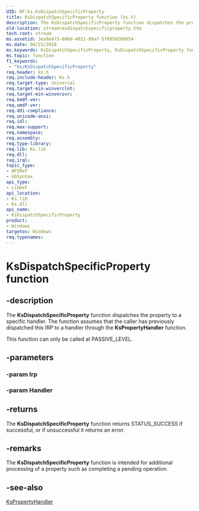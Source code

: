 ```yaml
---
UID: NF:ks.KsDispatchSpecificProperty
title: KsDispatchSpecificProperty function (ks.h)
description: The KsDispatchSpecificProperty function dispatches the property to a specific handler.
old-location: stream\ksdispatchspecificproperty.htm
tech.root: stream
ms.assetid: 3ea9a473-606d-4021-89af-5f895020d054
ms.date: 04/23/2018
ms.keywords: KsDispatchSpecificProperty, KsDispatchSpecificProperty function [Streaming Media Devices], ks/KsDispatchSpecificProperty, ksfunc_b12751b9-b486-4b57-809b-1f3daa8a1c30.xml, stream.ksdispatchspecificproperty
ms.topic: function
f1_keywords:
 - "ks/KsDispatchSpecificProperty"
req.header: ks.h
req.include-header: Ks.h
req.target-type: Universal
req.target-min-winverclnt: 
req.target-min-winversvr: 
req.kmdf-ver: 
req.umdf-ver: 
req.ddi-compliance: 
req.unicode-ansi: 
req.idl: 
req.max-support: 
req.namespace: 
req.assembly: 
req.type-library: 
req.lib: Ks.lib
req.dll: 
req.irql: 
topic_type:
- APIRef
- kbSyntax
api_type:
- LibDef
api_location:
- Ks.lib
- Ks.dll
api_name:
- KsDispatchSpecificProperty
product:
- Windows
targetos: Windows
req.typenames: 
---
```


# KsDispatchSpecificProperty function


## -description


The <b>KsDispatchSpecificProperty</b> function dispatches the property to a specific handler. The function assumes that the caller has previously dispatched this IRP to a handler through the <b>KsPropertyHandler</b> function. 

This function can only be called at PASSIVE_LEVEL.


## -parameters




### -param Irp




### -param Handler






## -returns



The <b>KsDispatchSpecificProperty</b> function returns STATUS_SUCCESS if successful, or if unsuccessful it returns an error.




## -remarks



The <b>KsDispatchSpecificProperty</b> function is intended for additional processing of a property such as completing a pending operation.




## -see-also




<a href="https://docs.microsoft.com/windows-hardware/drivers/ddi/ks/nf-ks-kspropertyhandler">KsPropertyHandler</a>
 

 

